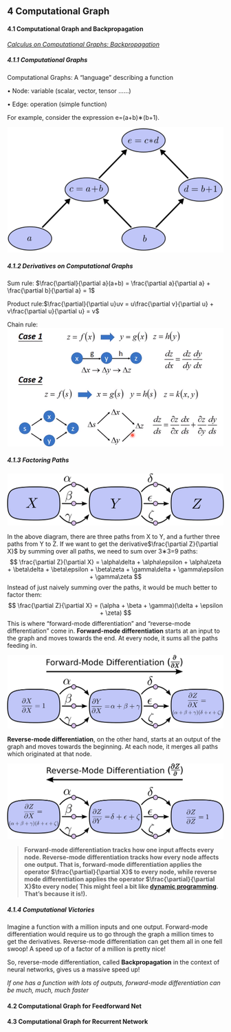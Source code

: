 ## 4	Computational Graph

#### 4.1 	Computational Graph and Backpropagation

[*Calculus on Computational Graphs: Backpropagation*](https://colah.github.io/posts/2015-08-Backprop/)

##### 4.1.1 	Computational Graphs

Computational Graphs: A “language” describing a function

• Node: variable (scalar, vector, tensor ……)

• Edge: operation (simple function) 

For example, consider the expression e=(a+b)∗(b+1).

![](https://github.com/haoyuheng/MLDS_notebook/raw/master/assets/tree-def.png?raw=true)

##### 4.1.2	Derivatives on Computational Graphs

Sum rule: $\frac{\partial}{\partial a}(a+b) = \frac{\partial a}{\partial a} + \frac{\partial b}{\partial a} = 1$

Product rule:$\frac{\partial}{\partial u}uv = u\frac{\partial v}{\partial u} + v\frac{\partial u}{\partial u} = v$

Chain rule:![4-1](https://github.com/haoyuheng/MLDS_notebook/raw/master/assets/4-1.png?raw=true)

##### 4.1.3	Factoring Paths

![img](https://github.com/haoyuheng/MLDS_notebook/raw/master/assets/chain-def-greek.png?raw=true)

In the above diagram, there are three paths from X to Y, and a further three paths from Y to Z. If we want to get the derivative$\frac{\partial Z}{\partial X}$ by summing over all paths, we need to sum over 3∗3=9 paths:
$$
\frac{\partial Z}{\partial X} = \alpha\delta + \alpha\epsilon + \alpha\zeta + \beta\delta + \beta\epsilon + \beta\zeta + \gamma\delta + \gamma\epsilon + \gamma\zeta
$$
Instead of just naively summing over the paths, it would be much better to factor them:
$$
\frac{\partial Z}{\partial X} = (\alpha + \beta + \gamma)(\delta + \epsilon + \zeta)
$$
This is where “forward-mode differentiation” and “reverse-mode differentiation” come in.
**Forward-mode differentiation** starts at an input to the graph and moves towards the end.  At every node, it sums all the paths feeding in.

![img](https://github.com/haoyuheng/MLDS_notebook/raw/master/assets/chain-forward-greek.png?raw=true)

**Reverse-mode differentiation**, on the other hand, starts at an output of the graph and moves towards the beginning.  At each node, it merges all paths which originated at that node.

![img](https://github.com/haoyuheng/MLDS_notebook/raw/master/assets/chain-backward-greek.png?raw=true)

> **Forward-mode differentiation tracks how one input affects every node. Reverse-mode differentiation tracks how every node affects one output. That is, forward-mode differentiation applies the operator $\frac{\partial}{\partial X}$ to every node, while reverse mode differentiation applies the operator $\frac{\partial}{\partial X}$to every node( This might feel a bit like [dynamic programming](https://en.wikipedia.org/wiki/Dynamic_programming). That’s because it is!).**

##### 4.1.4	Computational Victories

 Imagine a function with a million inputs and one output. Forward-mode differentiation would require us to go through the graph a million times to get the derivatives. Reverse-mode differentiation can get them all in one fell swoop! A speed up of a factor of a million is pretty nice!

So, reverse-mode differentiation, called **Backpropagation** in the context of neural networks, gives us a massive speed up!

*If one has a function with lots of outputs, forward-mode differentiation can be much, much, much faster*

#### 4.2		 Computational Graph for Feedforward Net

#### 4.3 	Computational Graph for Recurrent Network
